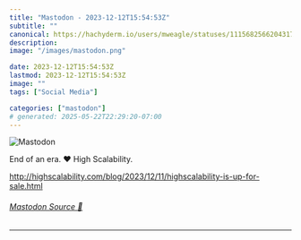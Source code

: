 ```yaml
---
title: "Mastodon - 2023-12-12T15:54:53Z"
subtitle: ""
canonical: https://hachyderm.io/users/mweagle/statuses/111568256620431769
description:
image: "/images/mastodon.png"

date: 2023-12-12T15:54:53Z
lastmod: 2023-12-12T15:54:53Z
image: ""
tags: ["Social Media"]

categories: ["mastodon"]
# generated: 2025-05-22T22:29:20-07:00
---
```

![Mastodon](/images/mastodon.png)

<p>End of an era. ❤️ High Scalability. </p><p><a href="http://highscalability.com/blog/2023/12/11/highscalability-is-up-for-sale.html" target="_blank" rel="nofollow noopener noreferrer" translate="no"><span class="invisible">http://</span><span class="ellipsis">highscalability.com/blog/2023/</span><span class="invisible">12/11/highscalability-is-up-for-sale.html</span></a></p>


###### [Mastodon Source 🐘](https://hachyderm.io/@mweagle/111568256620431769)

___
